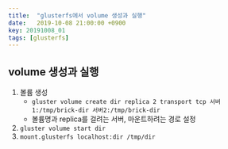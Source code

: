 ```yaml
---
title:  "glusterfs에서 volume 생성과 실행"
date:   2019-10-08 21:00:00 +0900
key: 20191008_01
tags: [glusterfs]
---
```

## volume 생성과 실행

1.  볼륨 생성
    -   `gluster volume create dir replica 2 transport tcp 서버1:/tmp/brick-dir 서버2:/tmp/brick-dir`
    -   볼륨명과 replica를 걸려는 서버, 마운트하려는 경로 설정
2.  `gluster volume start dir`
3.  `mount.glusterfs localhost:dir /tmp/dir`
